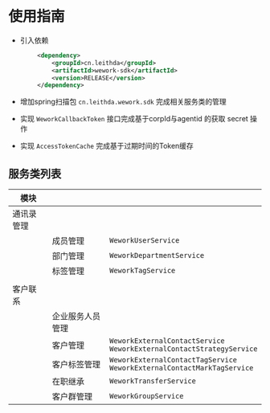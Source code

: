 
# 使用指南

- 引入依赖

```xml
        <dependency>
            <groupId>cn.leithda</groupId>
            <artifactId>wework-sdk</artifactId>
            <version>RELEASE</version>
        </dependency>
```

- 增加spring扫描包 `cn.leithda.wework.sdk` 完成相关服务类的管理

- 实现 `WeworkCallbackToken` 接口完成基于corpId与agentid 的获取 secret 操作

- 实现 `AccessTokenCache` 完成基于过期时间的Token缓存


## 服务类列表

| 模块       |                  |                                                              |
| ---------- | ---------------- | ------------------------------------------------------------ |
| 通讯录管理 |                  |                                                              |
|            | 成员管理         | `WeworkUserService`                                          |
|            | 部门管理         | `WeworkDepartmentService`                                    |
|            | 标签管理         | `WeworkTagService`                                           |
|            |                  |                                                              |
| 客户联系   |                  |                                                              |
|            | 企业服务人员管理 |                                                              |
|            | 客户管理         | `WeworkExternalContactService`<br/>`WeworkExternalContactStrategyService` |
|            | 客户标签管理     | `WeworkExternalContactTagService`<br/>`WeworkExternalContactMarkTagService` |
|            | 在职继承         | `WeworkTransferService`                                      |
|            | 客户群管理       | `WeworkGroupService`                                         |

